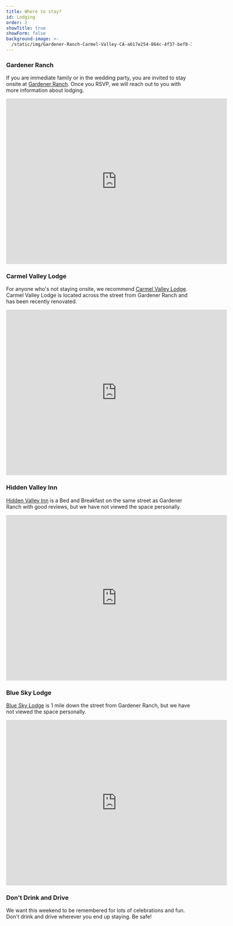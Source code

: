 ```yaml
---
title: Where to stay?
id: Lodging
order: 2
showTitle: true
showForm: false
background-image: >-
  /static/img/Gardener-Ranch-Carmel-Valley-CA-a617e254-864c-4f37-bef8-3db5a2f7838c-97450e389c42885476f1fbe9bc5bca5a.jpg
---
```

### Gardener Ranch

If you are immediate family or in the wedding party, you are invited to stay onsite at [Gardener Ranch](https://www.gardenerranch.com/weddings-accommodations.htm).  Once you RSVP, we will reach out to you with more information about lodging.

<iframe src="https://www.google.com/maps/embed?pb=!1m18!1m12!1m3!1d3207.916976950079!2d-121.74029622063499!3d36.48372128011287!2m3!1f0!2f0!3f0!3m2!1i1024!2i768!4f13.1!3m3!1m2!1s0x808df399e623ac5b%3A0x96f1029f3834541!2sGardener%20Ranch!5e0!3m2!1sen!2sus!4v1582494204315!5m2!1sen!2sus" width="600" height="450" frameborder="0" style="border:0;" allowfullscreen=""></iframe>

### Carmel Valley Lodge

For anyone who's not staying onsite, we recommend [Carmel Valley Lodge](https://www.valleylodge.com/?utm_source=google&utm_medium=GMB).  Carmel Valley Lodge is located across the street from Gardener Ranch and has been recently renovated.

<iframe src="https://www.google.com/maps/embed?pb=!1m18!1m12!1m3!1d3207.916976950079!2d-121.74029622063499!3d36.48372128011287!2m3!1f0!2f0!3f0!3m2!1i1024!2i768!4f13.1!3m3!1m2!1s0x0%3A0xa36ba4720334a625!2sCarmel%20Valley%20Lodge!5e0!3m2!1sen!2sus!4v1582495571175!5m2!1sen!2sus" width="600" height="450" frameborder="0" style="border:0;" allowfullscreen=""></iframe>

### Hidden Valley Inn

[Hidden Valley Inn](https://visithiddenvalleyinn.com/) is a Bed and Breakfast on the same street as Gardener Ranch with good reviews, but we have not viewed the space personally.

<iframe src="https://www.google.com/maps/embed?pb=!1m18!1m12!1m3!1d3207.9907961194726!2d-121.73992078507142!3d36.48193838001537!2m3!1f0!2f0!3f0!3m2!1i1024!2i768!4f13.1!3m3!1m2!1s0x808df399e8ad18bf%3A0xbb2e03d937c925a0!2sHidden%20Valley%20Inn!5e0!3m2!1sen!2sus!4v1582496326230!5m2!1sen!2sus" width="600" height="450" frameborder="0" style="border:0;" allowfullscreen=""></iframe>

### Blue Sky Lodge

[Blue Sky Lodge](https://blueskylodge.com/) is 1 mile down the street from Gardener Ranch, but we have not viewed the space personally.

<iframe src="https://www.google.com/maps/embed?pb=!1m18!1m12!1m3!1d2406.1955807064533!2d-121.72886409346727!3d36.47744316578027!2m3!1f0!2f0!3f0!3m2!1i1024!2i768!4f13.1!3m3!1m2!1s0x808df3820adcf3af%3A0x495473532383ba30!2sBlue%20Sky%20Lodge!5e0!3m2!1sen!2sus!4v1582496838198!5m2!1sen!2sus" width="600" height="450" frameborder="0" style="border:0;" allowfullscreen=""></iframe>

### Don't Drink and Drive

We want this weekend to be remembered for lots of celebrations and fun.  Don't drink and drive wherever you end up staying.  Be safe!
